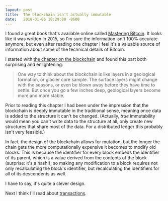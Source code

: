 ```yaml
---
layout: post
title:  The blockchain isn't actually immutable
date:   2018-01-06 10:29:00 -0600
---
```

I found a great book that's available online called [Mastering Bitcoin][mastering-bitcoin]. It looks like it was written in 2015, so I'm sure the information isn't 100% accurate anymore; but even after reading one chapter I feel it's a valuable source of information about some of the technical details of Bitcoin.

I started with [the chapter on the blockchain][the-blockchain] and found this part both surprising and enlightening:

> One way to think about the blockchain is like layers in a geological formation, or glacier core sample. The surface layers might change with the seasons, or even be blown away before they have time to settle. But once you go a few inches deep, geological layers become more and more stable.

Prior to reading this chapter I had been under the impression that the blockchain is deeply immutable in the traditional sense, meaning once data is added to the structure it can't be changed. (Actually, *true* immutability would mean you can't write data to the structure at all, only create new structures that share most of the data. For a distributed ledger this probably isn't very feasible.)

In fact, the design of the blockchain allows for mutation, but the longer the chain gets the more computationally expensive it becomes to modify old blocks. This is because the identifier for every block embeds the identifier of its parent, which is a value derived from the contents of the block (surprise: it's a hash!); so making any modification to a block requires not only recalculating the block's identifier, but recalculating the identifiers for all of its descendents as well.

I have to say, it's quite a clever design.

Next I think I'll read about [transactions][transactions].

[mastering-bitcoin]: http://chimera.labs.oreilly.com/books/1234000001802
[the-blockchain]: http://chimera.labs.oreilly.com/books/1234000001802/ch07.html
[transactions]: http://chimera.labs.oreilly.com/books/1234000001802/ch05.html
